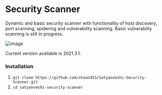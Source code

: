 # Security Scanner
Dynamic and basic security scanner with functionality of host discovery, port scanning, spidering and vulnerability scanning. Basic vulnerabilty scanning is still in progress.

![image](https://user-images.githubusercontent.com/75296055/144710871-92286c9d-8e71-4f53-98b8-69f75976a04d.png)

Current version available is 2021.3.1.

### Installation 
1. `git clone https://github.com/shaan453/Satyanveshi-Security-Scanner.git`
2. `cd satyanveshi-security-scanner`
